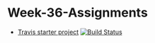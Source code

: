 # Week-36-Assignments

* [Travis starter project](https://github.com/Castau/Week-36-Assignments/blob/master/travisGettingStarted-master/travisGettingStarted-master/README.md)  [![Build Status](https://travis-ci.org/Castau/Week-36-Assignments.svg?branch=master)](https://travis-ci.org/Castau/Week-36-Assignments)
